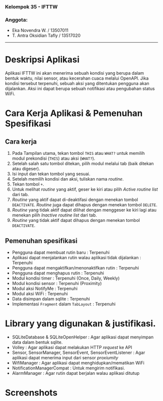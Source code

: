 ### Kelompok 35 - IFTTW
### Anggota:
- Eka Novendra W. / 13507011
- T. Antra Oksidian Tafly / 13517020

--------------------------
# Deskripsi Aplikasi
Aplikasi IFTTW ini akan menerima sebuah kondisi yang berupa dalam bentuk waktu, nilai sensor, atau kecerahan cuaca melalui OpenAPI. Jika kondisi tersebut terpenuhi, sebuah aksi yang ditentukan pengguna akan dijalankan. Aksi ini dapat berupa sebuah notifikasi atau pengubahan status WiFi.

# Cara Kerja Aplikasi & Pemenuhan Spesifikasi
## Cara kerja
1. Pada Tampilan utama, tekan tombol `THIS` atau `WHAT?` untuk memilih modul prekondisi (`THIS`) atau aksi (`WHAT?`).
2. Setelah salah satu tombol ditekan, pilih modul melalui tab (baik ditekan atau digeser).
3. Isi input dan tekan tombol yang sesuai.
4. Setelah memilih kondisi dan aksi, tuliskan nama *routine*.
5. Tekan tombol `+`.
6. Untuk melihat *routine* yang aktif, geser ke kiri atau pilih *Active routine list* dari tab.
7. *Routine* yang aktif dapat di-deaktifasi dengan menekan tombol `DEACTIVATE`. *Routine* juga dapat dihapus dengan menekan tombol `DELETE`.
8. *Routine* yang tidak aktif dapat dilihat dengan menggeser ke kiri lagi atau menekan pilih *Inactive routine list* dari tab.
9. *Routine* yang tidak aktif dapat dihapus dengan menekan tombol `DEACTIVATE`.

## Pemenuhan spesifikasi
- Pengguna dapat membuat rutin baru : Terpenuhi
- Aplikasi dapat menjalankan rutin walau aplikasi tidak dijalankan : Terpenuhi
- Pengguna dapat mengaktifkan/menonaktifkan rutin : Terpenuhi
- Pengguna dapat menghapus rutin : Terpenuhi
- Modul kondisi timer : Terpenuhi (Once, Daily, Weekly)
- Modul kondisi sensor : Terpenuhi (Proximity)
- Modul aksi NotifyMe : Terpenuhi
- Modul aksi WiFi : Terpenuhi
- Data disimpan dalam sqlite : Terpenuhi
- Implementasi `Fragment` dalam `TabLayout` : Terpenuhi

# Library yang digunakan & justifikasi.
- SQLiteDatabase & SQLiteOpenHelper : Agar aplikasi dapat menyimpan data dalam bentuk sqlite.
- Volley : Agar aplikasi dapat melakukan HTTP *request* ke API
- Sensor, SensorManager, SensorEvent, SensorEventListener : Agar aplikasi dapat menerima input dari sensor *proxiumity*
- WifiManager : Agar aplikasi dapat menghidupkan/mematikan WiFi
- NotificationManagerCompat : Untuk mengirim notifikasi.
- AlarmManager : Agar rutin dapat berjalan walau aplikasi ditutup

# Screenshots
